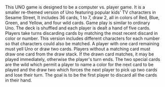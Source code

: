 
This UNO game is designed to be a computer vs. player game. It is a smaller re-themed version of Uno featuring popular kids' TV characters in Sesame Street,
It includes 36 cards, 1 to 7, draw 2, all in colors of Red, Blue, Green, and Yellow, and four wild cards. 
Game play is similar to ordinary Uno. The deck is shuffled and each player is dealt a hand of five cards.
Players take turns discarding cards by matching the most recent discard in color or number. 
This version includes different characters for each number so that characters could also be matched.
A player with one card remaining must yell Uno or draw two cards.
Players without a matching card must draw one card from the draw stack. 
If the drawn card matches, it may be played immediately, otherwise the player's turn ends. 
The two special cards are the wild which permit a player to name a color for the next card to be played
and the draw two which forces the next player to pick up two cards and lose their turn.
The goal is to be the first player to discard all the cards in their hand.

